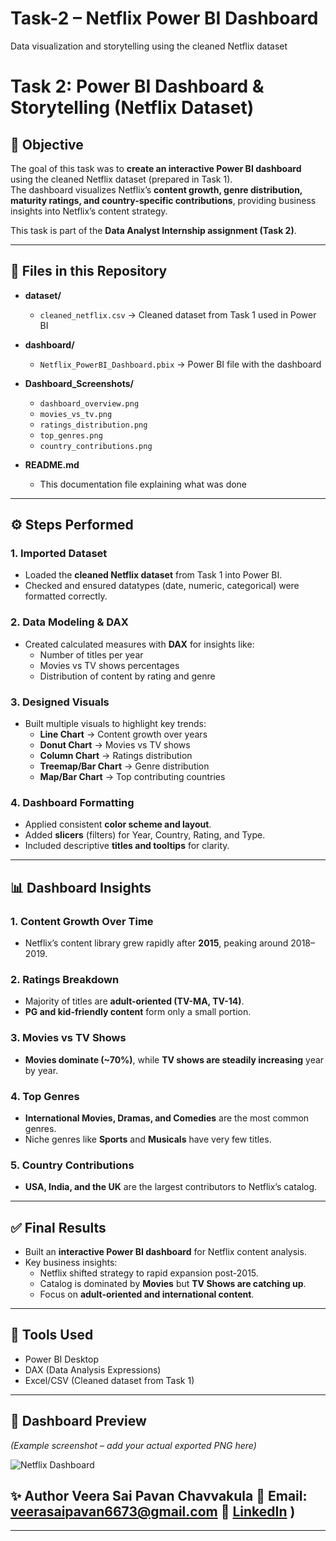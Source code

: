 # Task-2 – Netflix Power BI Dashboard  
Data visualization and storytelling using the cleaned Netflix dataset  

# Task 2: Power BI Dashboard & Storytelling (Netflix Dataset)  

## 🎯 Objective  
The goal of this task was to **create an interactive Power BI dashboard** using the cleaned Netflix dataset (prepared in Task 1).  
The dashboard visualizes Netflix’s **content growth, genre distribution, maturity ratings, and country-specific contributions**, providing business insights into Netflix’s content strategy.  

This task is part of the **Data Analyst Internship assignment (Task 2)**.  

---

## 📂 Files in this Repository  
- **dataset/**  
  - `cleaned_netflix.csv` → Cleaned dataset from Task 1 used in Power BI  

- **dashboard/**  
  - `Netflix_PowerBI_Dashboard.pbix` → Power BI file with the dashboard  

- **Dashboard_Screenshots/**  
  - `dashboard_overview.png`  
  - `movies_vs_tv.png`  
  - `ratings_distribution.png`  
  - `top_genres.png`  
  - `country_contributions.png`  

- **README.md**  
  - This documentation file explaining what was done  

---

## ⚙️ Steps Performed  

### 1. Imported Dataset  
- Loaded the **cleaned Netflix dataset** from Task 1 into Power BI.  
- Checked and ensured datatypes (date, numeric, categorical) were formatted correctly.  

### 2. Data Modeling & DAX  
- Created calculated measures with **DAX** for insights like:  
  - Number of titles per year  
  - Movies vs TV shows percentages  
  - Distribution of content by rating and genre  

### 3. Designed Visuals  
- Built multiple visuals to highlight key trends:  
  - **Line Chart** → Content growth over years  
  - **Donut Chart** → Movies vs TV shows  
  - **Column Chart** → Ratings distribution  
  - **Treemap/Bar Chart** → Genre distribution  
  - **Map/Bar Chart** → Top contributing countries  

### 4. Dashboard Formatting  
- Applied consistent **color scheme and layout**.  
- Added **slicers** (filters) for Year, Country, Rating, and Type.  
- Included descriptive **titles and tooltips** for clarity.  

---

## 📊 Dashboard Insights  

### 1. Content Growth Over Time  
- Netflix’s content library grew rapidly after **2015**, peaking around 2018–2019.  

### 2. Ratings Breakdown  
- Majority of titles are **adult-oriented (TV-MA, TV-14)**.  
- **PG and kid-friendly content** form only a small portion.  

### 3. Movies vs TV Shows  
- **Movies dominate (~70%)**, while **TV shows are steadily increasing** year by year.  

### 4. Top Genres  
- **International Movies, Dramas, and Comedies** are the most common genres.  
- Niche genres like **Sports** and **Musicals** have very few titles.  

### 5. Country Contributions  
- **USA, India, and the UK** are the largest contributors to Netflix’s catalog.  

---

## ✅ Final Results  
- Built an **interactive Power BI dashboard** for Netflix content analysis.  
- Key business insights:  
  - Netflix shifted strategy to rapid expansion post-2015.  
  - Catalog is dominated by **Movies** but **TV Shows are catching up**.  
  - Focus on **adult-oriented and international content**.  

---

## 🚀 Tools Used  
- Power BI Desktop  
- DAX (Data Analysis Expressions)  
- Excel/CSV (Cleaned dataset from Task 1)  

---

## 📸 Dashboard Preview  

*(Example screenshot – add your actual exported PNG here)*  

![Netflix Dashboard](Dashboard_Screenshots/dashboard_overview.png)  
## ✨ Author **Veera Sai Pavan Chavvakula** 📧 Email: veerasaipavan6673@gmail.com 🔗 [LinkedIn](https://www.linkedin.com/in/veera-sai-pavan-chavvakula-6260a72bb) )

---

